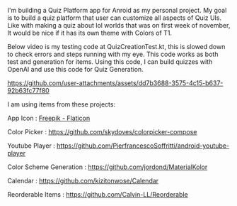 I'm building a Quiz Platform app for Anroid as my personal project.
My goal is to build a quiz platform that user can customize all aspects of Quiz UIs.
Like with making a quiz about lol worlds that was on first week of november, 
It would be nice if it has its own theme with Colors of T1.

Below video is my testing code at QuizCreationTest.kt, this is slowed down to check errors and steps running with my eye.
This code works as both test and generation for items.
Using this code, I can build quizzes with OpenAI and use this code for Quiz Generation.

https://github.com/user-attachments/assets/dd7b3688-3575-4c15-b637-92b63fc77f80




I am using items from these projects:

App Icon : [Freepik - Flaticon](https://www.google.com/url?q=https%3A%2F%2Fwww.flaticon.com%2Fkr%2Ffree-icons%2F&amp;sa=D&amp;sntz=1&amp;usg=AOvVaw1qnbHFrezAGPl2L1nOORQw)

Color Picker : https://github.com/skydoves/colorpicker-compose

Youtube Player : https://github.com/PierfrancescoSoffritti/android-youtube-player

Color Scheme Generation : https://github.com/jordond/MaterialKolor

Calendar : https://github.com/kizitonwose/Calendar

Reorderable Items : https://github.com/Calvin-LL/Reorderable
